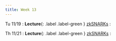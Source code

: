 ```yaml
---
title: Week 13
---
```


Tu 11/19
: **Lecture**{: .label .label-green } [zkSNARKs](assets/lecture-notes/collection-F24.pdf)
    : 

Th 11/21
: **Lecture**{: .label .label-green } [zkSNARKs](assets/lecture-notes/collection-F24.pdf)
    : 
